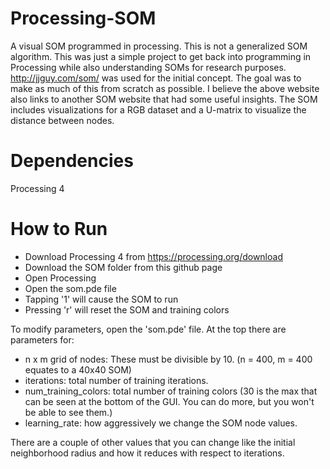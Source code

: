 # Processing-SOM
A visual SOM programmed in processing. This is not a generalized SOM algorithm. This was just a simple project to get back into programming in Processing while also understanding SOMs for research purposes. http://jjguy.com/som/ was used for the initial concept. The goal was to make as much of this from scratch as possible. I believe the above website also links to another SOM website that had some useful insights. The SOM includes visualizations for a RGB dataset and a U-matrix to visualize the distance between nodes.

# Dependencies
Processing 4



# How to Run
- Download Processing 4 from https://processing.org/download
- Download the SOM folder from this github page
- Open Processing
- Open the som.pde file
- Tapping '1' will cause the SOM to run
- Pressing 'r' will reset the SOM and training colors

To modify parameters, open the 'som.pde' file. At the top there are parameters for:
- n x m grid of nodes: These must be divisible by 10. (n = 400, m = 400 equates to a 40x40 SOM)
- iterations: total number of training iterations.
- num_training_colors: total number of training colors (30 is the max that can be seen at the bottom of the GUI. You can do more, but you won't be able to see them.)
- learning_rate: how aggressively we change the SOM node values.

There are a couple of other values that you can change like the initial neighborhood radius and how it reduces with respect to iterations.
